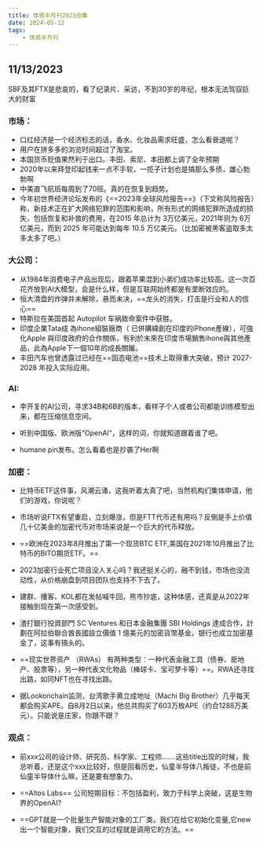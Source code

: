 ```yaml
---
title: 体感半月刊2023合集
date: 2024-05-12
tags: 
    - 体感半月刊
---
```




## 11/13/2023

SBF及其FTX是悲哀的，看了纪录片、采访，不到30岁的年纪，根本无法驾驭巨大的财富



### 市场：

- 口红经济是一个经济标志的话，香水、化妆品需求旺盛，怎么看衰退呢？
- 用户在拼多多的浏览时间超过了淘宝。
- 本国货币贬值果然利于出口。丰田、索尼、本田都上调了全年预期
- 2020年以来拜登印起钱来一点不手软，一揽子计划也是搞那么多债，雄心勃勃啊
- 中美直飞航班每周到了70班。真的在恢复到趋势。
- 今年初世界经济论坛发布的《==2023年全球风险报告==》（下文称风险报告）称，新技术正在扩大网络犯罪的范围和影响，所有形式的网络犯罪所造成的损失，包括恢复和补救的费用，在2015 年总计为 3万亿美元，2021年则为 6万亿美元，而到 2025 年可能达到每年 10.5 万亿美元。（比加密被黑客盗取多太多太多了吧。）





### 大公司：

- 从1984年消费电子产品出现后，跟着苹果混到小弟们成功率比较高。这一次百花齐放到AI大模型，会是什么样，但是互联网始终都是有垄断效应的。
- 恒大清盘的炸弹并未解除，悬而未决，==龙头的消失，打击是行业和人的信心==
- 特斯拉在美国首起 Autopilot 车祸致命案件中获胜。
- 印度企業Tata成 為ihone組裝廠商（ 已併購緯創在印度的iPhone產線），可強化Apple 與印度政府的合作關係，有利於末來在印度市場銷售ihone與其他產品，此為Apple下一個10年的成長關鏙。
- 丰田汽车也曾透露过已经在==固态电池==技术上取得重大突破，预计 2027-2028 年投入实际应用。



### AI:

- 李开复的AI公司，寻求34B和6B的版本，看样子个人或者公司都能训练模型出来，都在压缩信息空间。

- 听到中国版、欧洲版“OpenAI“，这样的词，你就知道跟着谁了吧。

- humane pin发布。怎么看着也是抄袭了Her啊

  

  


### 加密：

- 比特币ETF这件事，风潮云涌，这我听着太真了吧，当然机构们集体申请，他们的游戏，你说呢？

- 市场听说FTX有望重启，立刻爆涨，但是FTT代币还有用吗？反倒是手上价值几十亿美金的加密代币对市场来说是一个巨大的代币释放。

- ==欧洲在2023年8月推出了第一个现货BTC ETF,美国在2021年10月推出了比特币的BITO期货ETF。==

- 2023加密行业死亡项目没人关心吗？我还挺关心的，融不到钱，市场也没流动性，从价格崩盘到项目团队也支持不下去了。

- 建群、播客、KOL都在发帖喊牛回，熊市抄底，这种体感，还真是从2022年接触到现在第一次感受到。

- 渣打銀行投資部門 SC Ventures 和日本金融集團 SBI Holdings 達成合作，計劃在阿拉伯聯合酋長國設立價值 1 億美元的加密貨幣基金。银行也成立加密基金了，这事有搞头的。

- ==现实世界资产 （RWAs） 有两种类型：一种代表金融工具（债券、房地产、股票等），另一种代表文化物品（棒球卡、宝可梦卡等）==。RWA还寻找出路，如同NFT也在寻找出路。

- 据Lookonchain监测，台湾歌手黄立成地址（Machi Big Brother）几乎每天都会购买APE。自8月2日以来，他总共购买了603万枚APE（约合1288万美元）。只能说是庄家，你跟不跟？

  

  



### 观点：

- 前xxx公司的设计师、研究员、科学家、工程师.......这些title出现的时候，我总听着，还是这个xxx比较好，但是回看历史，仙童半导体八叛徒，不也是前仙童半导体什么嘛，还是要有想象力。

- ==Altos Labs==  公司短期目标：不包括盈利，致力于科学上突破，这是生物界的OpenAI?

- ==GPT就是一个批量生产智能对象的工厂类，我们在给它初始化变量,它new出一个智能对象，我们交互的过程就是调用它的方法。==

  

  

